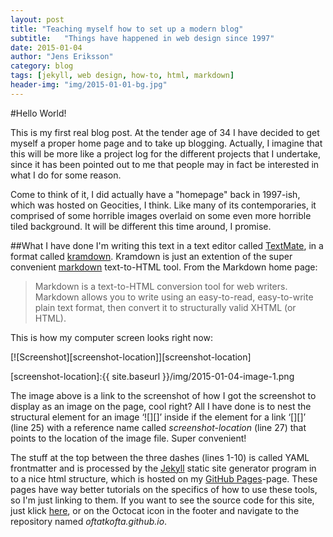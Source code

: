 ```yaml
---
layout: post
title: "Teaching myself how to set up a modern blog"
subtitle:   "Things have happened in web design since 1997"
date: 2015-01-04
author: "Jens Eriksson"
category: blog
tags: [jekyll, web design, how-to, html, markdown]
header-img: "img/2015-01-01-bg.jpg"
---
```


#Hello World!

This is my first real blog post. At the tender age of 34 I have decided to get myself a proper home page and to take up blogging. Actually, I imagine that this will be more like a project log for the different projects that I undertake, since it has been pointed out to me that people may in fact be interested in what I do for some reason.

Come to think of it, I did actually have a "homepage" back in 1997-ish, which was hosted on Geocities, I think. Like many of its contemporaries, it comprised of some horrible images overlaid on some even more horrible tiled background. It will be different this time around, I promise.

##What I have done
I'm writing this text in a text editor called [TextMate](http://macromates.com/), in a format called [kramdown](http://kramdown.gettalong.org/quickref.html "kramdown reference page"). Kramdown is just an extention of the super convenient [markdown](http://daringfireball.net/projects/markdown/ "markdown reference page") text-to-HTML tool. From the Markdown home page:

>Markdown is a text-to-HTML conversion tool for web writers. Markdown allows you to write using an easy-to-read, easy-to-write plain text format, then convert it to structurally valid XHTML (or HTML).

This is how my computer screen looks right now:

[![Screenshot][screenshot-location]][screenshot-location]

[screenshot-location]:{{ site.baseurl }}/img/2015-01-04-image-1.png

The image above is a link to the screenshot of how I got the screenshot to display as an image on the page, cool right? All I have done is to nest the structural element for an image ‘![][]’ inside if the element for a link ‘[][]’ (line 25) with a reference name called _screenshot-location_ (line 27) that points to the location of the image file. Super convenient!

The stuff at the top between the three dashes (lines 1-10) is called YAML frontmatter and is processed by the [Jekyll](http://jekyllrb.com/ "Jekyll home page") static site generator program in to a nice html structure, which is hosted on my [GitHub Pages](https://pages.github.com/ "GitHub Pages site")-page. These pages have way better tutorials on the specifics of how to use these tools, so I'm just linking to them. If you want to see the source code for this site, just klick [here](https://github.com/Oftatkofta/Oftatkofta.github.io), or on the Octocat icon in the footer and navigate to the repository named _oftatkofta.github.io_.



